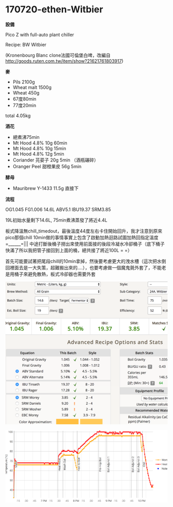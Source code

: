 # 170720-ethen-Witbier

**設備**

Pico Z with full-auto plant chiller

Recipe: BW Witbier 

(Kronenbourg Blanc clone法國可倫堡白啤，改編自 <http://goods.ruten.com.tw/item/show?21621761803917>)

**麥**

* Pils 2100g
* Wheat malt 1500g
* Wheat 450g
* 67度80min
* 77度20min

total 4.05kg

**酒花**

* 總煮沸75min
* Mt Hood 4.8% 10g 60min
* Mt Hood 4.8% 10g 15min
* Mt Hood 4.8% 12g 5min
* Coriander 芫荽子 20g 5min （酒瓶碾碎）
* Oranger Peel 甜橙果皮 56g 5min

**酵母**
 
* Mauribrew Y-1433 11.5g 直接下

**流程**

OG1.045 FG1.006 14.6L ABV5.1 IBU19.37 SRM3.85

19L初始水量剩下14.6L, 75min煮沸蒸發了將近4.4L

板式降溫無chill_timedout，最後溫度44度左右卡住開始回升，我才注意到原來pico那個chill 10min做的事情事實上包含了啟動加熱迴路試圖加熱回指定溫度 =______=||| 中途打斷後桶子撈出來使用前面接的後段冷凝水冷卻桶子（底下桶子快滿了所以我把管子接回到上面的桶，總共接了將近100L = =）

首先可能要試著把尾段chill的10min拿掉，然後要考慮更大的洩水槽（這次把水倒回裡面去是一大失策，超難搬出來的....），也要考慮做一個魔鬼氈外套了，不能老是用桶子來避免散熱，板式冷卻器也需要外套


![](../img/test54.png)

![](../img/test55.png)

